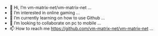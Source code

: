 - 👋 Hi, I’m vm-matrix-net/vm-matrix-net ...
- 👀 I’m interested in online gaming ...
- 🌱 I’m currently learning on how to use Github ...
- 💞️ I’m looking to collaborate on pc to mobile ...
- 📫 How to reach me https://github.com/vm-matrix-net/vm-matrix-net ...

<!---
vm-matrix-net/vm-matrix-net is a ✨ special ✨ repository because its `README.md` (this file) appears on your GitHub profile.
You can click the Preview link to take a look at your changes.
--->
